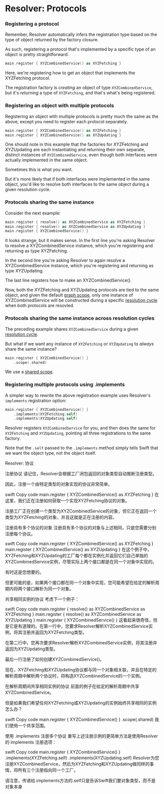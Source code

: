 #  Resolver: Protocols

### Registering a protocol

Remember, Resolver automatically infers the registration type based on the type of object returned by the factory closure.

As such, registering a protocol that's implemented by a specific type of an object is pretty straightforward.

```swift
main.register { XYZCombinedService() as XYZFetching }
```

Here, we're registering how to get an object that implements the XYZFetching protocol.

The registration factory is *creating* an object of type `XYZCombinedService`, but it's *returning* a type of `XYZFetching`, and that's what's being registered.

### Registering an object with multiple protocols

Registering an object with multiple protocols is pretty much the same as the above, except you need to register each protocol separately.

```swift
main.register { XYZCombinedService() as XYZFetching }
main.register { XYZCombinedService() as XYZUpdating }
```

One should note in this example that the factories for XYZFetching and XYZUpdating are each instantiating and returning their own separate, distinct instances of `XYZCombinedService`, even though both interfaces were actually implemented in the same object.

Sometimes this is what you want.

But it's more likely that if both interfaces were implemented in the same object, you'd like to resolve both interfaces to the same object during a given resolution cycle.

### Protocols sharing the same instance

Consider the next example:

```swift
main.register { resolve() as XYZCombinedService as XYZFetching }
main.register { resolve() as XYZCombinedService as XYZUpdating }
main.register { XYZCombinedService() }
```

It looks strange, but it makes sense. In the first line you're asking Resolver to resolve a XYZCombinedService instance, which you're registering and returning as type XYZFetching.

In the second line you're asking Resolver to again resolve a XYZCombinedService instance, which you're registering and returning as type XYZUpdating.

The last line registers how to make an XYZCombinedService().

Now, both the XYZFetching and XYZUpdating protocols are tied to the same object, and given the default [graph scope](Scopes.md), only one instance of XYZCombinedService will be constructed during a specific [resolution cycle](Cycle.md) when both protocols are resovled.

### Protocols sharing the same instance across resolution cycles

The preceding example shares `XYZCombinedService` during a given [resolution cycle](Cycle.md).

But what if we want any instance of `XYZFetching` or `XYZUpdating` to *always* share the same instance?

```swift
main.register { XYZCombinedService() }
    .scope(.shared)
```

We use a [shared scope](Scopes.md).

### Registering multiple protocols using .implements

A simpler way to rewrite the above registration example uses Resolver's `implements` registration option:

```swift
main.register { XYZCombinedService() }
    .implements(XYZFetching.self)
    .implements(XYZUpdating.self)
```

Resolver registers `XYZCombinedService` for you, and then does the same for `XYZFetching` and `XYZUpdating`, pointing all three registrations to the same factory.

Note that the `.self` passed to the `.implements` method simply tells Swift that we want the object type, not the object itself.


Resolver: 协议

注册协议
请记住，Resolver会根据工厂闭包返回的对象类型自动推断注册类型。

因此，注册一个由特定类型的对象实现的协议非常简单。

swift
Copy code
main.register { XYZCombinedService() as XYZFetching }
在这里，我们正在注册如何获取一个实现XYZFetching协议的对象。

注册工厂正在创建一个类型为XYZCombinedService的对象，但它正在返回一个类型为XYZFetching的对象，并且这就是正在注册的内容。

注册具有多个协议的对象
注册具有多个协议的对象与上述相同，只是您需要分别注册每个协议。

swift
Copy code
main.register { XYZCombinedService() as XYZFetching }
main.register { XYZCombinedService() as XYZUpdating }
在这个例子中，XYZFetching和XYZUpdating的工厂每个都在实例化并返回它们自己单独的XYZCombinedService实例，尽管实际上两个接口都是在同一个对象中实现的。

有时这是您想要的。

但更可能的是，如果两个接口都在同一个对象中实现，您可能希望在给定的解析周期内将两个接口解析为同一个对象。

共享相同实例的协议
考虑下一个例子：

swift
Copy code
main.register { resolve() as XYZCombinedService as XYZFetching }
main.register { resolve() as XYZCombinedService as XYZUpdating }
main.register { XYZCombinedService() }
这看起来很奇怪，但是它是有道理的。在第一行中，您要求Resolver解析XYZCombinedService实例，将其注册并返回为XYZFetching类型。

在第二行中，您再次要求Resolver解析XYZCombinedService实例，将其注册并返回为XYZUpdating类型。

最后一行注册了如何创建XYZCombinedService()。

现在，XYZFetching和XYZUpdating协议都与同一个对象相关联，并且在特定的解析周期中解析两个协议时，将构造XYZCombinedService的一个实例。

在解析周期间共享相同实例的协议
前面的例子在给定的解析周期中共享XYZCombinedService。

但是如果我们希望任何XYZFetching或XYZUpdating的实例始终共享相同的实例怎么办？

swift
Copy code
main.register { XYZCombinedService() }
    .scope(.shared)
我们使用一个共享范围。

使用 .implements 注册多个协议
重写上述注册示例的更简单方法是使用Resolver的 implements 注册选项：

swift
Copy code
main.register { XYZCombinedService() }
    .implements(XYZFetching.self)
    .implements(XYZUpdating.self)
Resolver为您注册XYZCombinedService，然后为XYZFetching和XYZUpdating做同样的事情，将所有三个注册指向同一个工厂。

请注意，传递给.implements方法的.self只是告诉Swift我们要对象类型，而不是对象本身
